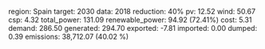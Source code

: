 region: Spain
target: 2030
data: 2018
reduction: 40%
pv: 12.52
wind: 50.67
csp: 4.32
total_power: 131.09
renewable_power: 94.92 (72.41%)
cost: 5.31
demand: 286.50
generated: 294.70
exported: -7.81
imported: 0.00
dumped: 0.39
emissions: 38,712.07 (40.02 %)
